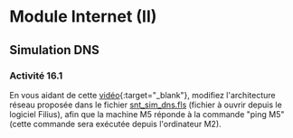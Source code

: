 # Module Internet (II)
## Simulation DNS

### Activité 16.1

En vous aidant de cette [vidéo](https://www.youtube.com/watch?v=K3GGmiLwB6U){:target="_blank"}, modifiez l'architecture réseau proposée dans le fichier [snt_sim_dns.fls](asset/snt_sim_dns.fls) (fichier à ouvrir depuis le logiciel Filius), afin que la machine M5 réponde à la commande "ping M5" (cette commande sera exécutée depuis l'ordinateur M2).